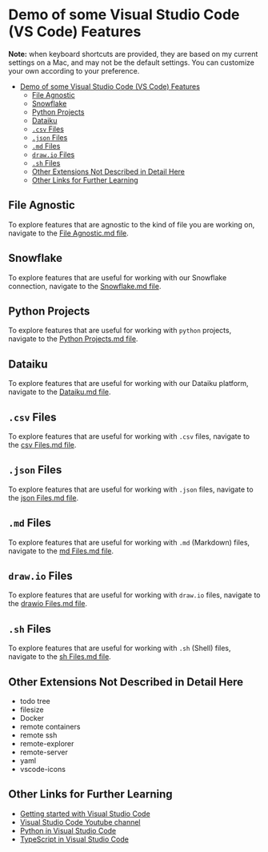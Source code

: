 # Demo of some Visual Studio Code (VS Code) Features

**Note:** when keyboard shortcuts are provided, they are based on my current settings on a Mac, and may not be the default settings. You can customize your own according to your preference.

- [Demo of some Visual Studio Code (VS Code) Features](#demo-of-some-visual-studio-code-vs-code-features)
  - [File Agnostic](#file-agnostic)
  - [Snowflake](#snowflake)
  - [Python Projects](#python-projects)
  - [Dataiku](#dataiku)
  - [`.csv` Files](#csv-files)
  - [`.json` Files](#json-files)
  - [`.md` Files](#md-files)
  - [`draw.io` Files](#drawio-files)
  - [`.sh` Files](#sh-files)
  - [Other Extensions Not Described in Detail Here](#other-extensions-not-described-in-detail-here)
  - [Other Links for Further Learning](#other-links-for-further-learning)

## File Agnostic

To explore features that are agnostic to the kind of file you are working on, navigate to the [File Agnostic.md file](<docs/File Agnostic.md>).

## Snowflake

To explore features that are useful for working with our Snowflake connection, navigate to the [Snowflake.md file](<docs/Snowflake.md>).

## Python Projects

To explore features that are useful for working with `python` projects, navigate to the [Python Projects.md file](<docs/Python Projects.md>).

## Dataiku

To explore features that are useful for working with our Dataiku platform, navigate to the [Dataiku.md file](<docs/Dataiku.md>).

## `.csv` Files

To explore features that are useful for working with `.csv` files, navigate to the [csv Files.md file](<docs/csv Files.md>).

## `.json` Files

To explore features that are useful for working with `.json` files, navigate to the [json Files.md file](<docs/json Files.md>).

## `.md` Files

To explore features that are useful for working with `.md` (Markdown) files, navigate to the [md Files.md file](<docs/md Files.md>).

## `draw.io` Files

To explore features that are useful for working with `draw.io` files, navigate to the [drawio Files.md file](<docs/drawio Files.md>).

## `.sh` Files

To explore features that are useful for working with `.sh` (Shell) files, navigate to the [sh Files.md file](<docs/sh Files.md>).

## Other Extensions Not Described in Detail Here

- todo tree
- filesize
- Docker
- remote containers
- remote ssh
- remote-explorer
- remote-server
- yaml
- vscode-icons

## Other Links for Further Learning

- [Getting started with Visual Studio Code](https://code.visualstudio.com/docs/introvideos/basics)
- [Visual Studio Code Youtube channel](https://www.youtube.com/@code)
- [Python in Visual Studio Code](https://code.visualstudio.com/docs/languages/python)
- [TypeScript in Visual Studio Code](https://code.visualstudio.com/docs/languages/typescript)
